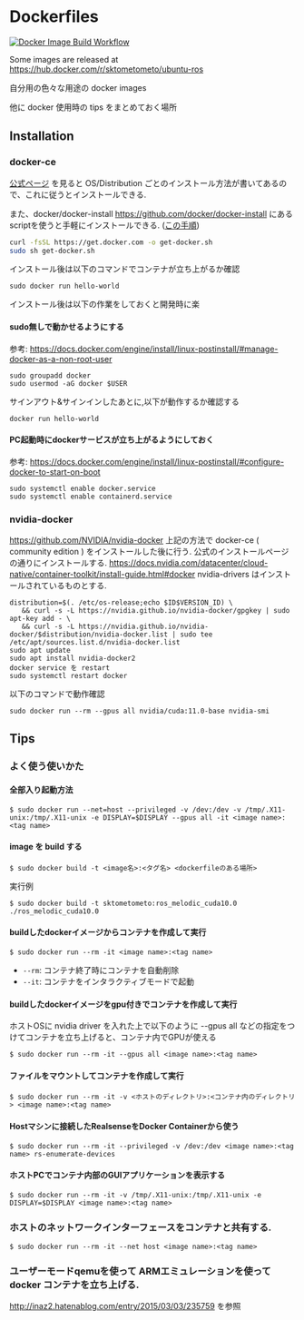 # Dockerfiles

[![Docker Image Build Workflow](https://github.com/sktometometo/dockerfiles/actions/workflows/build.yaml/badge.svg)](https://github.com/sktometometo/dockerfiles/actions/workflows/build.yaml)

Some images are released at https://hub.docker.com/r/sktometometo/ubuntu-ros

自分用の色々な用途の docker images

他に docker 使用時の tips をまとめておく場所


## Installation

### docker-ce

[公式ページ](https://docs.docker.com/get-docker/) を見ると OS/Distribution ごとのインストール方法が書いてあるので、これに従うとインストールできる.

また、docker/docker-install https://github.com/docker/docker-install にあるscriptを使うと手軽にインストールできる. ([この手順](https://docs.docker.com/engine/install/ubuntu/#install-using-the-convenience-script))

```bash
curl -fsSL https://get.docker.com -o get-docker.sh
sudo sh get-docker.sh
```

インストール後は以下のコマンドでコンテナが立ち上がるか確認

```
sudo docker run hello-world
```

インストール後は以下の作業をしておくと開発時に楽

#### sudo無しで動かせるようにする

参考: https://docs.docker.com/engine/install/linux-postinstall/#manage-docker-as-a-non-root-user

```
sudo groupadd docker
sudo usermod -aG docker $USER
```

サインアウト&サインインしたあとに,以下が動作するか確認する

```
docker run hello-world
```

#### PC起動時にdockerサービスが立ち上がるようにしておく

参考: https://docs.docker.com/engine/install/linux-postinstall/#configure-docker-to-start-on-boot

```
sudo systemctl enable docker.service
sudo systemctl enable containerd.service
```

### nvidia-docker

https://github.com/NVIDIA/nvidia-docker
上記の方法で docker-ce ( community edition ) をインストールした後に行う.
公式のインストールページの通りにインストールする. https://docs.nvidia.com/datacenter/cloud-native/container-toolkit/install-guide.html#docker
nvidia-drivers はインストールされているものとする.

```
distribution=$(. /etc/os-release;echo $ID$VERSION_ID) \
   && curl -s -L https://nvidia.github.io/nvidia-docker/gpgkey | sudo apt-key add - \
   && curl -s -L https://nvidia.github.io/nvidia-docker/$distribution/nvidia-docker.list | sudo tee /etc/apt/sources.list.d/nvidia-docker.list
sudo apt update
sudo apt install nvidia-docker2
docker service を restart
sudo systemctl restart docker
```

以下のコマンドで動作確認

```
sudo docker run --rm --gpus all nvidia/cuda:11.0-base nvidia-smi
```

## Tips

### よく使う使いかた

#### 全部入り起動方法

```
$ sudo docker run --net=host --privileged -v /dev:/dev -v /tmp/.X11-unix:/tmp/.X11-unix -e DISPLAY=$DISPLAY --gpus all -it <image name>:<tag name>
```

#### image を build する

```
$ sudo docker build -t <image名>:<タグ名> <dockerfileのある場所>
```

実行例

```
$ sudo docker build -t sktometometo:ros_melodic_cuda10.0 ./ros_melodic_cuda10.0
```

#### buildしたdockerイメージからコンテナを作成して実行

```
$ sudo docker run --rm -it <image name>:<tag name>
```

- `--rm`: コンテナ終了時にコンテナを自動削除
- `--it`: コンテナをインタラクティブモードで起動

#### buildしたdockerイメージをgpu付きでコンテナを作成して実行

ホストOSに nvidia driver を入れた上で以下のように --gpus all などの指定をつけてコンテナを立ち上げると、コンテナ内でGPUが使える

```
$ sudo docker run --rm -it --gpus all <image name>:<tag name>
```

#### ファイルをマウントしてコンテナを作成して実行

```
$ sudo docker run --rm -it -v <ホストのディレクトリ>:<コンテナ内のディレクトリ> <image name>:<tag name>
```

#### Hostマシンに接続したRealsenseをDocker Containerから使う

```
$ sudo docker run --rm -it --privileged -v /dev:/dev <image name>:<tag name> rs-enumerate-devices
```

#### ホストPCでコンテナ内部のGUIアプリケーションを表示する

```
$ sudo docker run --rm -it -v /tmp/.X11-unix:/tmp/.X11-unix -e DISPLAY=$DISPLAY <image name>:<tag name>
```

### ホストのネットワークインターフェースをコンテナと共有する.

```
$ sudo docker run --rm -it --net host <image name>:<tag name>
```

### ユーザーモードqemuを使って ARMエミュレーションを使って docker コンテナを立ち上げる.

http://inaz2.hatenablog.com/entry/2015/03/03/235759 を参照
